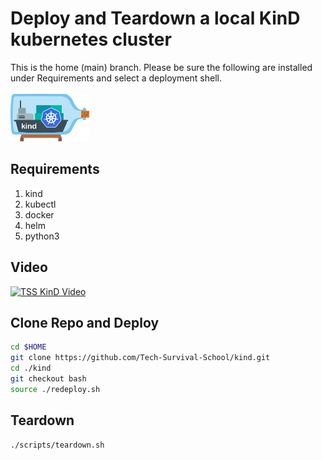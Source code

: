# Deploy and Teardown a local KinD kubernetes cluster
This is the home (main) branch.  Please be sure the following are installed under Requirements and select a deployment shell. \
\
[<img alt="KinD" width="25%" src="/images/kind-logo.png" />](https://kind.sigs.k8s.io/)

## Requirements
1. kind
2. kubectl
3. docker
4. helm 
5. python3

## Video
[![TSS KinD Video](http://img.youtube.com/vi/wufvujgNeAY/0.jpg)](https://youtu.be/wufvujgNeAY "TSS: Local KinD K8s Cluster")

## Clone Repo and Deploy
```bash
cd $HOME
git clone https://github.com/Tech-Survival-School/kind.git
cd ./kind
git checkout bash
source ./redeploy.sh
```

## Teardown
```bash
./scripts/teardown.sh
```